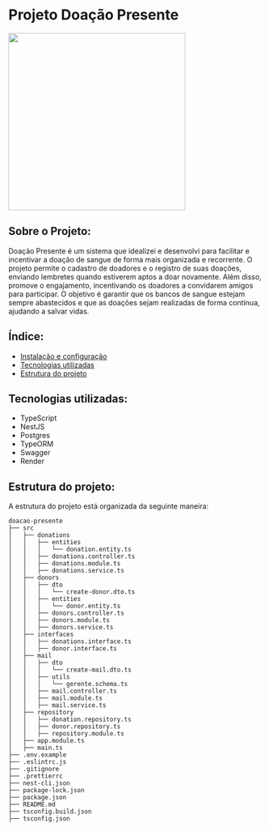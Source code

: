 # Projeto Doação Presente

<img src="https://res.cloudinary.com/dnuhmdhlu/image/upload/v1725639057/xc05prn8r9wi8y31rmvz.png" width="350"/>

## Sobre o Projeto:
Doação Presente é um sistema que idealizei e desenvolvi para facilitar e incentivar a doação de sangue de forma mais organizada e recorrente. O projeto permite o cadastro de doadores e o registro de suas doações, enviando lembretes quando estiverem aptos a doar novamente. Além disso, promove o engajamento, incentivando os doadores a convidarem amigos para participar. O objetivo é garantir que os bancos de sangue estejam sempre abastecidos e que as doações sejam realizadas de forma contínua, ajudando a salvar vidas.

## Índice:
* [Instalação e configuração](#instalação-e-configuração)
* [Tecnologias utilizadas](#tecnologias-utilizadas)
* [Estrutura do projeto](#estrutura-do-projeto)

## Tecnologias utilizadas:
* TypeScript
* NestJS
* Postgres
* TypeORM
* Swagger
* Render

## Estrutura do projeto:
A estrutura do projeto está organizada da seguinte maneira:
```
doacao-presente
├── src
│   ├── donations
│   │   ├── entities
│   │   │   └── donation.entity.ts
│   │   ├── donations.controller.ts
│   │   ├── donations.module.ts
│   │   ├── donations.service.ts
│   ├── donors
│   │   ├── dto
│   │   │   └── create-donor.dto.ts
│   │   ├── entities
│   │   │   └── donor.entity.ts
│   │   ├── donors.controller.ts
│   │   ├── donors.module.ts
│   │   ├── donors.service.ts
│   ├── interfaces
│   │   ├── donations.interface.ts
│   │   ├── donor.interface.ts
│   ├── mail
│   │   ├── dto
│   │   │   └── create-mail.dto.ts
│   │   ├── utils
│   │   │   └── gerente.schema.ts
│   │   ├── mail.controller.ts
│   │   ├── mail.module.ts
│   │   ├── mail.service.ts
│   ├── repository
│   │   ├── donation.repository.ts
│   │   ├── donor.repository.ts
│   │   ├── repository.module.ts
│   ├── app.module.ts
│   ├── main.ts
├── .env.example
├── .eslintrc.js
├── .gitignore
├── .prettierrc
├── nest-cli.json
├── package-lock.json
├── package.json
├── README.md
├── tsconfig.build.json
├── tsconfig.json
```


